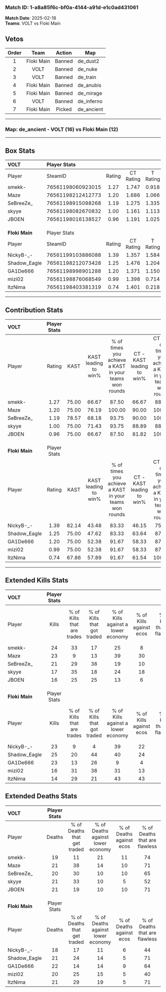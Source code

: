 ### Match ID: 1-a8a85f6c-bf0a-4144-a91d-e1c0ad431061  
**Match Date**: 2025-02-18  
**Teams**: VOLT vs Floki Main  

## Vetos  

| Order | Team | Action | Map |
| :---: | :--: | :----: | --- |
| 1 | Floki Main | Banned | de_dust2 |
| 2 | VOLT | Banned | de_nuke |
| 3 | VOLT | Banned | de_train |
| 4 | Floki Main | Banned | de_anubis |
| 5 | Floki Main | Banned | de_mirage |
| 6 | VOLT | Banned | de_inferno |
| 7 | Floki Main | Picked | de_ancient |

---  

### **Map**: de_ancient - VOLT (16) vs Floki Main (12)  
---  

## Box Stats  

| **VOLT**       | Player Stats      |        |           |          |       |       |       |         |        |      |     |
| :- | :- | :-: | :-: | :-: | :-: | :-: | :-: | :-: | :-: | :-: | :-: |
| Player         | SteamID           | Rating | CT Rating | T Rating | KAST  |  ADR  | Kills | Assists | Deaths | K/D  | HS% |
| smekk-         | 76561198060923015 |  1.27  |   1.747   |  0.918   | 75.00 | 82.4  |  24   |    5    |   19   | 1.26 | 58  |
| Maze           | 76561198212412773 |  1.20  |   1.686   |  1.066   | 75.00 | 80.0  |  23   |    7    |   21   | 1.10 | 60  |
| SeBreeZe_      | 76561198915098268 |  1.19  |   1.275   |  1.335   | 78.57 | 85.2  |  21   |    5    |   20   | 1.05 | 28  |
| skyye          | 76561198082670832 |  1.00  |   1.161   |  1.113   | 75.00 | 69.3  |  17   |   13    |   21   | 0.81 | 52  |
| JBOEN          | 76561198016138527 |  0.96  |   1.191   |  1.025   | 75.00 | 72.2  |  16   |    8    |   21   | 0.76 | 50  |
|                |                   |        |           |          |       |       |       |         |        |      |     |
|                |                   |        |           |          |       |       |       |         |        |      |     |
|                |                   |        |           |          |       |       |       |         |        |      |     |
| **Floki Main** | Player Stats      |        |           |          |       |       |       |         |        |      |     |
| Player         | SteamID           | Rating | CT Rating | T Rating | KAST  |  ADR  | Kills | Assists | Deaths | K/D  | HS% |
| NickyB-_-      | 76561199103886088 |  1.39  |   1.357   |  1.584   | 82.14 | 103.0 |  23   |   10    |   18   | 1.28 | 43  |
| Shadow_Eagle   | 76561198212073428 |  1.25  |   1.476   |  1.204   | 75.00 | 82.1  |  25   |    3    |   21   | 1.19 | 44  |
| GA1De666       | 76561198998901288 |  1.20  |   1.371   |  1.150   | 75.00 | 89.3  |  23   |    5    |   22   | 1.05 | 86  |
| mizi02         | 76561198876068549 |  0.99  |   1.398   |  0.714   | 75.00 | 67.8  |  16   |   13    |   20   | 0.80 | 43  |
| ItzNima        | 76561198403381319 |  0.74  |   1.401   |  0.218   | 67.86 | 44.1  |  14   |    2    |   21   | 0.67 | 57  |
---  

## Contribution Stats  

| **VOLT**       | Player Stats |       |                      |                                                        |                           |                                                             |                          |                                                            |
| :- | :-: | :-: | :-: | :-: | :-: | :-: | :-: | :-: |
| Player         |    Rating    | KAST  | KAST leading to win% | % of times you achieve a KAST in your teams won rounds | CT - KAST leading to win% | CT - % of times you achieve a KAST in your teams won rounds | T - KAST leading to win% | T - % of times you achieve a KAST in your teams won rounds |
| smekk-         |     1.27     | 75.00 |        66.67         |                         87.50                          |           66.67           |                            88.89                            |          66.67           |                           85.71                            |
| Maze           |     1.20     | 75.00 |        76.19         |                         100.00                         |           90.00           |                           100.00                            |          63.64           |                           100.00                           |
| SeBreeZe_      |     1.19     | 78.57 |        68.18         |                         93.75                          |           90.00           |                           100.00                            |          50.00           |                           85.71                            |
| skyye          |     1.00     | 75.00 |        71.43         |                         93.75                          |           88.89           |                            88.89                            |          58.33           |                           100.00                           |
| JBOEN          |     0.96     | 75.00 |        66.67         |                         87.50                          |           81.82           |                           100.00                            |          50.00           |                           71.43                            |
|                |              |       |                      |                                                        |                           |                                                             |                          |                                                            |
|                |              |       |                      |                                                        |                           |                                                             |                          |                                                            |
|                |              |       |                      |                                                        |                           |                                                             |                          |                                                            |
| **Floki Main** | Player Stats |       |                      |                                                        |                           |                                                             |                          |                                                            |
| Player         |    Rating    | KAST  | KAST leading to win% | % of times you achieve a KAST in your teams won rounds | CT - KAST leading to win% | CT - % of times you achieve a KAST in your teams won rounds | T - KAST leading to win% | T - % of times you achieve a KAST in your teams won rounds |
| NickyB-_-      |     1.39     | 82.14 |        43.48         |                         83.33                          |           46.15           |                            75.00                            |          40.00           |                           100.00                           |
| Shadow_Eagle   |     1.25     | 75.00 |        47.62         |                         83.33                          |           63.64           |                            87.50                            |          30.00           |                           75.00                            |
| GA1De666       |     1.20     | 75.00 |        52.38         |                         91.67                          |           58.33           |                            87.50                            |          44.44           |                           100.00                           |
| mizi02         |     0.99     | 75.00 |        52.38         |                         91.67                          |           58.33           |                            87.50                            |          44.44           |                           100.00                           |
| ItzNima        |     0.74     | 67.86 |        57.89         |                         91.67                          |           61.54           |                           100.00                            |          50.00           |                           75.00                            |
---  

## Extended Kills Stats  

| **VOLT**       | Player Stats |                            |                            |                                    |                         |                              |                                 |                                       |                    |           |
| :- | :-: | :-: | :-: | :-: | :-: | :-: | :-: | :-: | :-: | :-: |
| Player         |    Kills     | % of Kills that are trades | % of Kills that got traded | % of Kills against a lower economy | % of Kills against ecos | % of Kills that are flawless | % of Kills that are close duels | % of Kills that are assisted by flash | Pistol Round Kills | AWP Kills |
| smekk-         |      24      |             33             |             17             |                 25                 |            8            |              54              |                8                |                   4                   |         3          |     0     |
| Maze           |      23      |             9              |             13             |                 39                 |           30            |              65              |                4                |                   9                   |         0          |     0     |
| SeBreeZe_      |      21      |             29             |             38             |                 19                 |           10            |              43              |               14                |                   5                   |         0          |     0     |
| skyye          |      17      |             35             |             18             |                 24                 |           18            |              65              |                6                |                   0                   |         2          |     0     |
| JBOEN          |      16      |             25             |             25             |                 13                 |            6            |              81              |               13                |                   6                   |         3          |     6     |
|                |              |                            |                            |                                    |                         |                              |                                 |                                       |                    |           |
|                |              |                            |                            |                                    |                         |                              |                                 |                                       |                    |           |
|                |              |                            |                            |                                    |                         |                              |                                 |                                       |                    |           |
| **Floki Main** | Player Stats |                            |                            |                                    |                         |                              |                                 |                                       |                    |           |
| Player         |    Kills     | % of Kills that are trades | % of Kills that got traded | % of Kills against a lower economy | % of Kills against ecos | % of Kills that are flawless | % of Kills that are close duels | % of Kills that are assisted by flash | Pistol Round Kills | AWP Kills |
| NickyB-_-      |      23      |             9              |             4              |                 39                 |           22            |              78              |                4                |                   4                   |         0          |     0     |
| Shadow_Eagle   |      25      |             20             |             44             |                 40                 |           24            |              60              |                4                |                   0                   |         0          |     6     |
| GA1De666       |      23      |             13             |             26             |                 9                  |            4            |              65              |                4                |                   0                   |         4          |     0     |
| mizi02         |      16      |             31             |             38             |                 31                 |           13            |              50              |               19                |                   0                   |         2          |     0     |
| ItzNima        |      14      |             29             |             21             |                 43                 |           43            |              71              |                0                |                   0                   |         0          |     1     |
## Extended Deaths Stats  

| **VOLT**       | Player Stats |                             |                                   |                          |                               |                            |                           |               |
| :- | :-: | :-: | :-: | :-: | :-: | :-: | :-: | :-: |
| Player         |    Deaths    | % of Deaths that get traded | % of Deaths against lower economy | % of Deaths against ecos | % of Deaths that are flawless | % of Deaths that are close | % of Deaths while blinded | Deaths to AWP |
| smekk-         |      19      |             11              |                21                 |            11            |              74               |             0              |             0             |       2       |
| Maze           |      21      |             38              |                14                 |            10            |              71               |             0              |             5             |       1       |
| SeBreeZe_      |      20      |             30              |                10                 |            10            |              65               |             10             |             0             |       3       |
| skyye          |      21      |             33              |                10                 |            5             |              52               |             10             |             0             |       1       |
| JBOEN          |      21      |             19              |                10                 |            10            |              71               |             10             |             0             |       0       |
|                |              |                             |                                   |                          |                               |                            |                           |               |
|                |              |                             |                                   |                          |                               |                            |                           |               |
|                |              |                             |                                   |                          |                               |                            |                           |               |
| **Floki Main** | Player Stats |                             |                                   |                          |                               |                            |                           |               |
| Player         |    Deaths    | % of Deaths that get traded | % of Deaths against lower economy | % of Deaths against ecos | % of Deaths that are flawless | % of Deaths that are close | % of Deaths while blinded | Deaths to AWP |
| NickyB-_-      |      18      |             17              |                11                 |            6             |              44               |             17             |             0             |       1       |
| Shadow_Eagle   |      21      |             24              |                14                 |            5             |              71               |             5              |            10             |       1       |
| GA1De666       |      22      |             14              |                14                 |            9             |              64               |             9              |             0             |       2       |
| mizi02         |      20      |             25              |                15                 |            5             |              40               |             10             |             5             |       1       |
| ItzNima        |      21      |             29              |                19                 |            5             |              71               |             5              |            10             |       1       |
